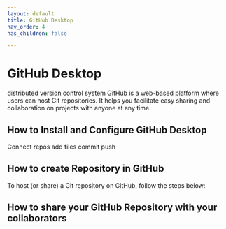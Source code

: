 ```yaml
---
layout: default
title: GitHub Desktop
nav_order: 4
has_children: false

---
```



# GitHub Desktop

distributed version control system GitHub is a web-based platform where users can host Git repositories. It helps you facilitate easy sharing and collaboration on projects with anyone at any time.
## How to Install and Configure GitHub Desktop
Connect 
repos
add files
commit push

## How to create Repository in GitHub

To host (or share) a Git repository on GitHub, follow the steps below:
## How to share your GitHub Repository with your collaborators

